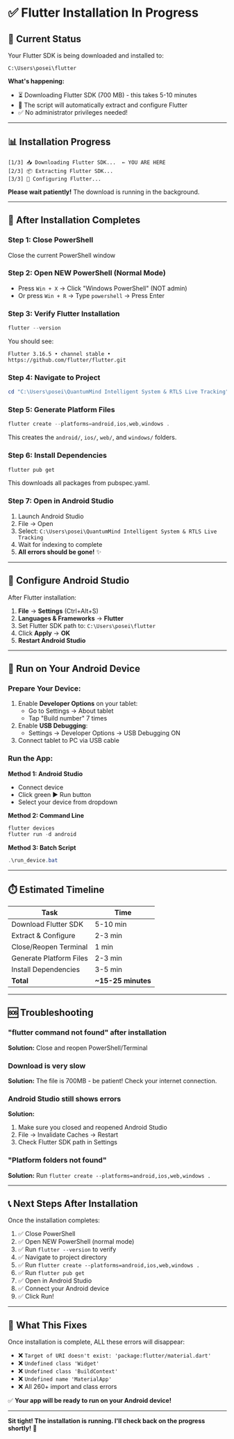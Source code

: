 # ✅ Flutter Installation In Progress

## 🎯 **Current Status**

Your Flutter SDK is being downloaded and installed to:
```
C:\Users\posei\flutter
```

**What's happening:**
- ⏳ Downloading Flutter SDK (700 MB) - this takes 5-10 minutes
- 🔄 The script will automatically extract and configure Flutter
- ✅ No administrator privileges needed!

---

## 📊 **Installation Progress**

```
[1/3] 📥 Downloading Flutter SDK...  ← YOU ARE HERE
[2/3] 📦 Extracting Flutter SDK...
[3/3] 🔧 Configuring Flutter...
```

**Please wait patiently!** The download is running in the background.

---

## 🚀 **After Installation Completes**

### **Step 1: Close PowerShell**
Close the current PowerShell window

### **Step 2: Open NEW PowerShell (Normal Mode)**
- Press `Win + X` → Click "Windows PowerShell" (NOT admin)
- Or press `Win + R` → Type `powershell` → Press Enter

### **Step 3: Verify Flutter Installation**
```powershell
flutter --version
```
You should see:
```
Flutter 3.16.5 • channel stable • https://github.com/flutter/flutter.git
```

### **Step 4: Navigate to Project**
```powershell
cd "C:\Users\posei\QuantumMind Intelligent System & RTLS Live Tracking"
```

### **Step 5: Generate Platform Files**
```powershell
flutter create --platforms=android,ios,web,windows .
```
This creates the `android/`, `ios/`, `web/`, and `windows/` folders.

### **Step 6: Install Dependencies**
```powershell
flutter pub get
```
This downloads all packages from pubspec.yaml.

### **Step 7: Open in Android Studio**
1. Launch Android Studio
2. File → Open
3. Select: `C:\Users\posei\QuantumMind Intelligent System & RTLS Live Tracking`
4. Wait for indexing to complete
5. **All errors should be gone!** ✨

---

## 🔧 **Configure Android Studio**

After Flutter installation:

1. **File** → **Settings** (Ctrl+Alt+S)
2. **Languages & Frameworks** → **Flutter**
3. Set Flutter SDK path to: `C:\Users\posei\flutter`
4. Click **Apply** → **OK**
5. **Restart Android Studio**

---

## 📱 **Run on Your Android Device**

### **Prepare Your Device:**
1. Enable **Developer Options** on your tablet:
   - Go to Settings → About tablet
   - Tap "Build number" 7 times
2. Enable **USB Debugging**:
   - Settings → Developer Options → USB Debugging ON
3. Connect tablet to PC via USB cable

### **Run the App:**

**Method 1: Android Studio**
- Connect device
- Click green ▶️ Run button
- Select your device from dropdown

**Method 2: Command Line**
```powershell
flutter devices
flutter run -d android
```

**Method 3: Batch Script**
```powershell
.\run_device.bat
```

---

## ⏱️ **Estimated Timeline**

| Task | Time |
|------|------|
| Download Flutter SDK | 5-10 min |
| Extract & Configure | 2-3 min |
| Close/Reopen Terminal | 1 min |
| Generate Platform Files | 2-3 min |
| Install Dependencies | 3-5 min |
| **Total** | **~15-25 minutes** |

---

## 🆘 **Troubleshooting**

### **"flutter command not found" after installation**
**Solution:** Close and reopen PowerShell/Terminal

### **Download is very slow**
**Solution:** The file is 700MB - be patient! Check your internet connection.

### **Android Studio still shows errors**
**Solution:** 
1. Make sure you closed and reopened Android Studio
2. File → Invalidate Caches → Restart
3. Check Flutter SDK path in Settings

### **"Platform folders not found"**
**Solution:** Run `flutter create --platforms=android,ios,web,windows .`

---

## 📞 **Next Steps After Installation**

Once the installation completes:
1. ✅ Close PowerShell
2. ✅ Open NEW PowerShell (normal mode)
3. ✅ Run `flutter --version` to verify
4. ✅ Navigate to project directory
5. ✅ Run `flutter create --platforms=android,ios,web,windows .`
6. ✅ Run `flutter pub get`
7. ✅ Open in Android Studio
8. ✅ Connect your Android device
9. ✅ Click Run!

---

## 🎉 **What This Fixes**

Once installation is complete, ALL these errors will disappear:

- ❌ `Target of URI doesn't exist: 'package:flutter/material.dart'`
- ❌ `Undefined class 'Widget'`
- ❌ `Undefined class 'BuildContext'`
- ❌ `Undefined name 'MaterialApp'`
- ❌ All 260+ import and class errors

✅ **Your app will be ready to run on your Android device!**

---

**Sit tight! The installation is running. I'll check back on the progress shortly!** 🚀
